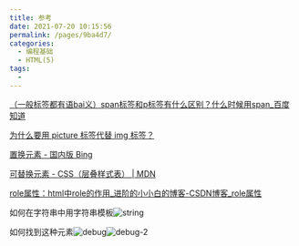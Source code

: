 ```yaml
---
title: 参考
date: 2021-07-20 10:15:56
permalink: /pages/9ba4d7/
categories:
  - 编程基础
  - HTML(5)
tags:
  - 
---
```


 

 [（一般标签都有语bai义）span标签和p标签有什么区别？什么时候用span_百度知道](https://zhidao.baidu.com/question/517006655.html) 

 [为什么要用 picture 标签代替 img 标签？](https://mp.weixin.qq.com/s/p8ntwOVYZhmWU9C7nVPTTg) 

 [置换元素 - 国内版 Bing](https://cn.bing.com/search?q=%E7%BD%AE%E6%8D%A2%E5%85%83%E7%B4%A0&qs=n&form=QBRE&sp=-1&pq=%E7%BD%AE%E6%8D%A2%E5%85%83%E7%B4%A0&sc=1-4&sk=&cvid=88E508F407404173BF0C8BE4CFDF5FFD) 

 [可替换元素 - CSS（层叠样式表） | MDN](https://developer.mozilla.org/zh-CN/docs/Web/CSS/Replaced_element) 

 [role属性：html中role的作用_进阶的小小白的博客-CSDN博客_role属性](https://blog.csdn.net/m0_37482190/article/details/103534957) 





如何在字符串中用字符串模板![string](/Users/liyang/项目/011-我的博文/image-store/blog/basic/html/string.png)



如何找到这种元素![debug](/Users/liyang/项目/011-我的博文/image-store/blog/basic/html/debug.png)![debug-2](/Users/liyang/项目/011-我的博文/image-store/blog/basic/html/debug-2.png)

